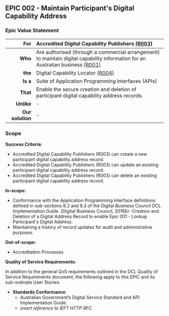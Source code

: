 ## EPIC 002 - Maintain Participant's Digital Capability Address

### Epic Value Statement


|For | Accredited Digital Capability Publishers [(R003)][1]|
|---:|:---|
|**Who** | Are authorised (through a commercial arrangement) to maintain digital capability information for an Australian business [(R001)][1]|
|**the** | Digital Capability Locator [(R004)][1]|
|**Is a** | Suite of Application Programming Interfaces (APIs)|
|**That** | Enable the secure creation and deletion of participant digital capability address records.|
|**Unlike** | - |
|**Our solution** | - |


### Scope

**Success Criteria:**

- Accredited Digital Capability Publishers (R003) can create a new participant digital capability address record.
- Accredited Digital Capability Publishers (R003) can update an existing participant digital capability address record.
- Accredited Digital Capability Publishers (R003) can delete an existing participant digital capability address record.


**In-scope:** 

- Conformance with the Application Programming Interface definitions defined in sub-sections 8.2 and 8.3 of the Digital Business Council DCL Implementation Guide. (Digital Business Council, 2016b)
-Creation and Deletion of a Digital Address Record to enable Epic 001 - Lookup Participant's Digital Address.
- Maintaining a history of record updates for audit and administrative purposes.


**Out-of-scope:** 

- Accreditation Processes

**Quality of Service Requirements:** 

In addition to the general QoS requirements outlined in the DCL Quality of Service Requirements document, the following apply to this EPIC and its sub-ordinate User Stories: 

- **Standards Conformance**: 
	- Australian Government’s Digital Service Standard and API Implementation Guide.
	- *insert reference to IEFT HTTP RFC*



[1]:https://github.com/Digital-Business-Council/Digital-Capability-Locator/blob/master/Requirements/Introduction.md#22--description-of-actors
